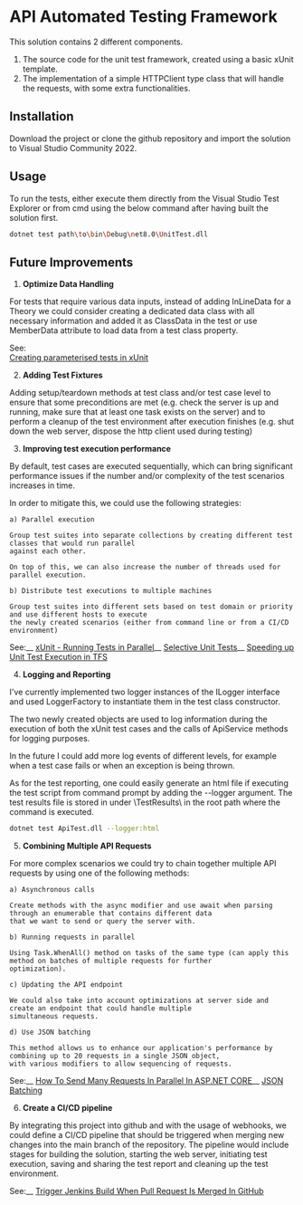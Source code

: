 # **API Automated Testing Framework**

This solution contains 2 different components.

1. The source code for the unit test framework, created using a basic xUnit template.
2. The implementation of a simple HTTPClient type class that will handle the requests,
with some extra functionalities.

## **Installation**

Download the project or clone the github repository and import the solution to Visual Studio Community 2022.

## **Usage**

To run the tests, either execute them directly from the Visual Studio Test Explorer or from cmd using the below
command after having built the solution first.

```bash
dotnet test path\to\bin\Debug\net8.0\UnitTest.dll
```

## **Future Improvements**

1. **Optimize Data Handling**

For tests that require various data inputs, instead of adding InLineData for a Theory we could consider creating a
dedicated data class with all necessary information and added it as ClassData in the test or use MemberData attribute
to load data from a test class property.

See:<br />
[Creating parameterised tests in xUnit](https://andrewlock.net/creating-parameterised-tests-in-xunit-with-inlinedata-classdata-and-memberdata/)

2. **Adding Test Fixtures**

Adding setup/teardown methods at test class and/or test case level to ensure that some preconditions are met
(e.g. check the server is up and running, make sure that at least one task exists on the server) and to
perform a cleanup of the test environment after execution finishes (e.g. shut down the web server, dispose the
http client used during testing)

3. **Improving test execution performance**

By default, test cases are executed sequentially, which can bring significant performance issues if the number
and/or complexity of the test scenarios increases in time.

In order to mitigate this, we could use the following strategies:

    a) Parallel execution
    
    Group test suites into separate collections by creating different test classes that would run parallel
    against each other.

    On top of this, we can also increase the number of threads used for parallel execution.

    b) Distribute test executions to multiple machines

    Group test suites into different sets based on test domain or priority and use different hosts to execute
    the newly created scenarios (either from command line or from a CI/CD environment)

See:__
[xUnit - Running Tests in Parallel](https://xunit.net/docs/running-tests-in-parallel.html)__
[Selective Unit Tests](https://learn.microsoft.com/en-us/dotnet/core/testing/selective-unit-tests?pivots=xunit#xunit-examples)__
[Speeding up Unit Test Execution in TFS](https://devblogs.microsoft.com/devops/speeding-up-unit-test-execution-in-tfs/)

4. **Logging and Reporting**

I've currently implemented two logger instances of the ILogger interface and used LoggerFactory to instantiate them
in the test class constructor.

The two newly created objects are used to log information during the execution of both the xUnit test cases and the
calls of ApiService methods for logging purposes.

In the future I could add more log events of different levels, for example when a test case fails or when an exception
is being thrown.

As for the test reporting, one could easily generate an html file if executing the test script from command prompt
by adding the --logger argument. The test results file is stored in under \TestResults\ in the root path where the
command is executed.

```bash
dotnet test ApiTest.dll --logger:html
```

5. **Combining Multiple API Requests**

For more complex scenarios we could try to chain together multiple API requests by using one of the following methods:

    a) Asynchronous calls
    
    Create methods with the async modifier and use await when parsing through an enumerable that contains different data
    that we want to send or query the server with.

    b) Running requests in parallel

    Using Task.WhenAll() method on tasks of the same type (can apply this method on batches of multiple requests for further
    optimization).

    c) Updating the API endpoint

    We could also take into account optimizations at server side and create an endpoint that could handle multiple 
    simultaneous requests.

    d) Use JSON batching

    This method allows us to enhance our application's performance by combining up to 20 requests in a single JSON object,
    with various modifiers to allow sequencing of requests.

See:__
[How To Send Many Requests In Parallel In ASP.NET CORE](https://www.michalbialecki.com/2018/04/19/how-to-send-many-requests-in-parallel-in-asp-net-core/)__
[JSON Batching](https://learn.microsoft.com/en-us/graph/json-batching)

6. **Create a CI/CD pipeline**

By integrating this project into github and with the usage of webhooks, we could define a CI/CD pipeline that should be
triggered when merging new changes into the main branch of the repository. The pipeline would include stages for building
the solution, starting the web server, initiating test execution, saving and sharing the test report and cleaning up the
test environment.

See:__
[Trigger Jenkins Build When Pull Request Is Merged In GitHub](https://stackoverflow.com/questions/64050510/trigger-jenkins-build-when-pull-request-is-merged-in-github)
